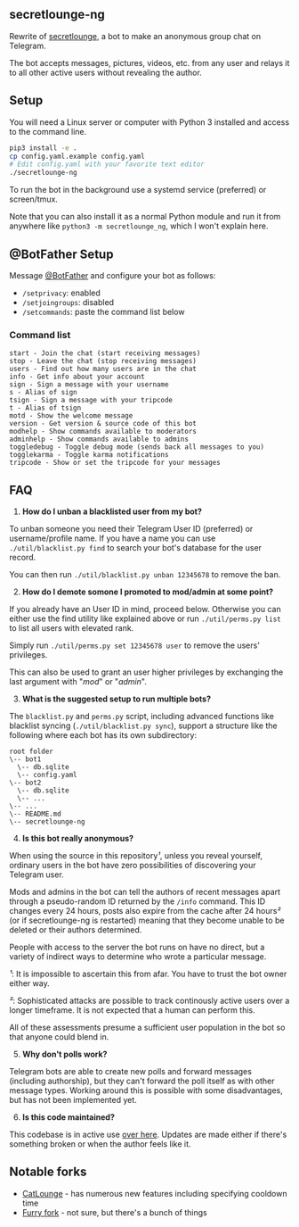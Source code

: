 secretlounge-ng
---------------

Rewrite of [secretlounge](https://github.com/bitrebell/secretlounge-ng), a bot to make an anonymous group chat on Telegram.

The bot accepts messages, pictures, videos, etc. from any user and relays it to all other active users without revealing the author.

## Setup

You will need a Linux server or computer with Python 3 installed and access to the command line.

```bash
pip3 install -e .
cp config.yaml.example config.yaml
# Edit config.yaml with your favorite text editor
./secretlounge-ng
```

To run the bot in the background use a systemd service (preferred) or screen/tmux.

Note that you can also install it as a normal Python module and run it from anywhere
like `python3 -m secretlounge_ng`, which I won't explain here.

## @BotFather Setup

Message [@BotFather](https://t.me/BotFather) and configure your bot as follows:

* `/setprivacy`: enabled
* `/setjoingroups`: disabled
* `/setcommands`: paste the command list below

### Command list

```
start - Join the chat (start receiving messages)
stop - Leave the chat (stop receiving messages)
users - Find out how many users are in the chat
info - Get info about your account
sign - Sign a message with your username
s - Alias of sign
tsign - Sign a message with your tripcode
t - Alias of tsign
motd - Show the welcome message
version - Get version & source code of this bot
modhelp - Show commands available to moderators
adminhelp - Show commands available to admins
toggledebug - Toggle debug mode (sends back all messages to you)
togglekarma - Toggle karma notifications
tripcode - Show or set the tripcode for your messages
```

## FAQ

1. **How do I unban a blacklisted user from my bot?**

To unban someone you need their Telegram User ID (preferred) or username/profile name.
If you have a name you can use `./util/blacklist.py find` to search your bot's database for the user record.

You can then run `./util/blacklist.py unban 12345678` to remove the ban.

2. **How do I demote somone I promoted to mod/admin at some point?**

If you already have an User ID in mind, proceed below.
Otherwise you can either use the find utility like explained above or run
`./util/perms.py list` to list all users with elevated rank.

Simply run `./util/perms.py set 12345678 user` to remove the users' privileges.

This can also be used to grant an user higher privileges by exchanging the last argument with "*mod*" or "*admin*".

3. **What is the suggested setup to run multiple bots?**

The `blacklist.py` and `perms.py` script, including advanced functions like blacklist syncing
(`./util/blacklist.py sync`), support a structure like the following where each bot
has its own subdirectory:

```
root folder
\-- bot1
  \-- db.sqlite
  \-- config.yaml
\-- bot2
  \-- db.sqlite
  \-- ...
\-- ...
\-- README.md
\-- secretlounge-ng
```

4. **Is this bot really anonymous?**

When using the source in this repository*¹*, unless you reveal yourself,
ordinary users in the bot have zero possibilities of discovering your Telegram user.

Mods and admins in the bot can tell the authors of recent messages apart through a pseudo-random
ID returned by the `/info` command. This ID changes every 24 hours, posts also expire from
the cache after 24 hours*²* (or if secretlounge-ng is restarted) meaning that they
become unable to be deleted or their authors determined.

People with access to the server the bot runs on have no direct, but a variety of
indirect ways to determine who wrote a particular message.

*¹*: It is impossible to ascertain this from afar. You have to trust the bot owner either way.

*²*: Sophisticated attacks are possible to track continously active users over a longer timeframe. It is not expected that a human can perform this.

All of these assessments presume a sufficient user population in the bot so that anyone could blend in.

5. **Why don't polls work?**

Telegram bots are able to create new polls and forward messages (including authorship), but they can't forward the poll itself as with other message types.
Working around this is possible with some disadvantages, but has not been implemented yet.

6. **Is this code maintained?**

This codebase is in active use [over here](https://t.me/s/secretloungeproject).
Updates are made either if there's something broken or when the author feels like it.

## Notable forks

* [CatLounge](https://github.com/CatLounge/catlounge-ng-meow) - has numerous new features including specifying cooldown time
* [Furry fork](https://github.com/dogmike/secretlounge-ng) - not sure, but there's a bunch of things

